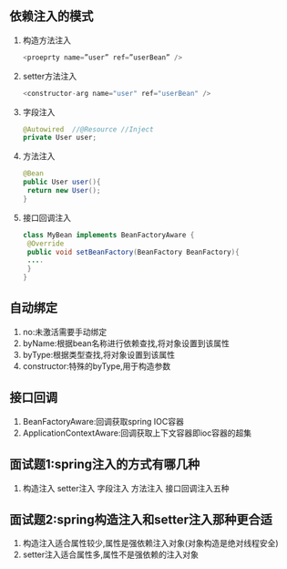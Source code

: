 ## 依赖注入的模式

1. 构造方法注入

   ```java
   <proeprty name=”user” ref=”userBean” />
   ```

2. setter方法注入

   ```java
   <constructor-arg name="user" ref="userBean" />
   ```

3. 字段注入

   ```java
   @Autowired  //@Resource //Inject
   private User user;
   ```

4. 方法注入

   ```java
   @Bean
   public User user(){
   	return new User();
   }
   ```

5. 接口回调注入

   ```java
   class MyBean implements BeanFactoryAware { 
   	@Override
   	public void setBeanFactory(BeanFactory BeanFactory){
   	....
   	}
   }
   ```



## 自动绑定

1. no:未激活需要手动绑定
2. byName:根据bean名称进行依赖查找,将对象设置到该属性
3. byType:根据类型查找,将对象设置到该属性
4. constructor:特殊的byType,用于构造参数



## 接口回调

1. BeanFactoryAware:回调获取spring IOC容器
2. ApplicationContextAware:回调获取上下文容器即ioc容器的超集



## 面试题1:spring注入的方式有哪几种

1. 构造注入 setter注入 字段注入 方法注入 接口回调注入五种



## 面试题2:spring构造注入和setter注入那种更合适

1. 构造注入适合属性较少,属性是强依赖注入对象(对象构造是绝对线程安全)
2. setter注入适合属性多,属性不是强依赖的注入对象